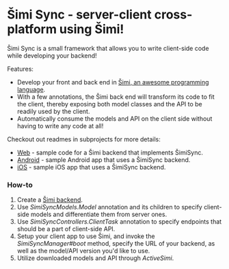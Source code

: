 # Šimi Sync - server-client cross-platform using Šimi!

Šimi Sync is a small framework that allows you to write client-side code while developing your backend!

Features:

* Develop your front and back end in [Šimi, an awesome programming language](https://github.com/globulus/simi).
* With a few annotations, the Šimi back end will transform its code to fit the client, thereby exposing both model classes and the API to be readily used by the client.
* Automatically consume the models and API on the client side without having to write any code at all!

Checkout out readmes in subprojects for more details:
* [Web](https://www.github.com/globulus/simi-sync/web) - sample code for a Šimi backend that implements ŠimiSync.
* [Android](https://www.github.com/globulus/simi-sync/android) - sample Android app that uses a ŠimiSync backend.
* [iOS](https://www.github.com/globulus/simi-sync/ios) - sample iOS app that uses a ŠimiSync backend.

### How-to

1. Create a [Šimi backend](https://www.github.com/globulus/simi-sync/web).
2. Use *SimiSyncModels.Model* annotation and its children to specify client-side models and differentiate them from server ones.
3. Use *SimiSyncControllers.ClientTask* annotation to specify endpoints that should be a part of client-side API.
4. Setup your client app to use Šimi, and invoke the *SimiSyncManager#boot* method, specify the URL of your backend, as well as the model/API version you'd like to use.
5. Utilize downloaded models and API through *ActiveSimi*.
